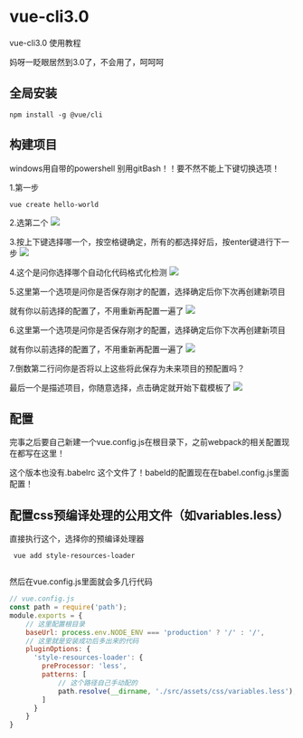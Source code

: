 # vue-cli3.0
vue-cli3.0 使用教程

妈呀一眨眼居然到3.0了，不会用了，呵呵呵

## 全局安装

```
npm install -g @vue/cli
```

## 构建项目

windows用自带的powershell 别用gitBash！！要不然不能上下键切换选项！

1.第一步
```
vue create hello-world
```
2.选第二个
<image src="https://cli.vuejs.org/cli-new-project.png" >
  
3.按上下键选择哪一个，按空格键确定，所有的都选择好后，按enter键进行下一步
<image src="https://cli.vuejs.org/cli-select-features.png" >


4.这个是问你选择哪个自动化代码格式化检测
<image src="https://img-blog.csdn.net/20180619215127768?watermark/2/text/aHR0cHM6Ly9ibG9nLmNzZG4ubmV0L3FxXzM2NDA3NzQ4/font/5a6L5L2T/fontsize/400/fill/I0JBQkFCMA==/dissolve/70" >
  
  
5.这里第一个选项是问你是否保存刚才的配置，选择确定后你下次再创建新项目

就有你以前选择的配置了，不用重新再配置一遍了
<image src="https://img-blog.csdn.net/20180619215500708?watermark/2/text/aHR0cHM6Ly9ibG9nLmNzZG4ubmV0L3FxXzM2NDA3NzQ4/font/5a6L5L2T/fontsize/400/fill/I0JBQkFCMA==/dissolve/70" >


6.这里第一个选项是问你是否保存刚才的配置，选择确定后你下次再创建新项目

就有你以前选择的配置了，不用重新再配置一遍了
<image src="https://img-blog.csdn.net/20180619215733315?watermark/2/text/aHR0cHM6Ly9ibG9nLmNzZG4ubmV0L3FxXzM2NDA3NzQ4/font/5a6L5L2T/fontsize/400/fill/I0JBQkFCMA==/dissolve/70" >
 
 
7.倒数第二行问你是否将以上这些将此保存为未来项目的预配置吗？

最后一个是描述项目，你随意选择，点击确定就开始下载模板了
<image src="https://img-blog.csdn.net/20180619215957399?watermark/2/text/aHR0cHM6Ly9ibG9nLmNzZG4ubmV0L3FxXzM2NDA3NzQ4/font/5a6L5L2T/fontsize/400/fill/I0JBQkFCMA==/dissolve/70" >

## 配置

完事之后要自己新建一个vue.config.js在根目录下，之前webpack的相关配置现在都写在这里！


这个版本也没有.babelrc 这个文件了！babeld的配置现在在babel.config.js里面配置！

## 配置css预编译处理的公用文件（如variables.less）

直接执行这个，选择你的预编译处理器

```
 vue add style-resources-loader
 
```
然后在vue.config.js里面就会多几行代码

```js
// vue.config.js
const path = require('path');
module.exports = {
    // 这里配置根目录
    baseUrl: process.env.NODE_ENV === 'production' ? '/' : '/',
    // 这里就是安装成功后多出来的代码
    pluginOptions: {
      'style-resources-loader': {
        preProcessor: 'less',
        patterns: [
            // 这个路径自己手动配的
            path.resolve(__dirname, './src/assets/css/variables.less'),
        ]
      }
    }
}
```
